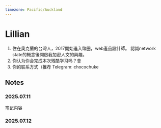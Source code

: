 ```yaml
---
timezone: Pacific/Auckland
---
```


# Lillian

1. 住在奧克蘭的台灣人，2017開始進入幣圈，web產品設計師。
   認識network state的概念後開啟我加密人文的興趣。
2. 你认为你会完成本次残酷学习吗？會
3. 你的联系方式（推荐 Telegram: chocochuke

## Notes

<!-- Content_START -->

### 2025.07.11

笔记内容

### 2025.07.12

<!-- Content_END -->
